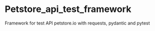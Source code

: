 # Petstore_api_test_framework
Framework for test API petstore.io with requests, pydantic and pytest
